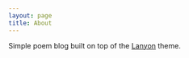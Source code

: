 ```yaml
---
layout: page
title: About
---
```


Simple poem blog built on top of the [Lanyon](http://lanyon.getpoole.com) theme. 